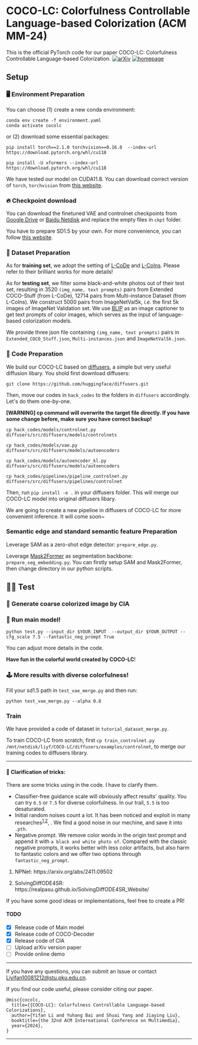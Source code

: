# COCO-LC: Colorfulness Controllable Language-based Colorization (ACM MM-24)
This is the official PyTorch code for our paper COCO-LC: Colorfulness Controllable Language-based Colorization.
[![arXiv](https://img.shields.io/badge/arxiv-paper-179bd3)]()
[![homepage](https://img.shields.io/badge/homepage-GitHub-179bd3)](https://github.com/lyf1212/COCO-LC/)

## Setup
### 🖥️ Environment Preparation
You can choose (1) create a new conda environment:
```
conda env create -f environment.yaml
conda activate cocolc
```
 or (2) download some essential packages:
```
pip install torch==2.1.0 torchvision==0.16.0  --index-url https://download.pytorch.org/whl/cu118

pip install -U xformers --index-url https://download.pytorch.org/whl/cu118
```
We have tested our model on CUDA11.8. You can download correct version of `torch`, `torchvision` from [this website](https://pytorch.org/get-started/previous-versions/).

### 🔥 Checkpoint download
You can download the finetuned VAE and controlnet checkpoints from [Google Drive]() or [Baidu Netdisk]() and replace the empty files in `ckpt` folder. 

You have to prepare SD1.5 by your own. For more convenience, you can follow [this website](https://huggingface.co/stable-diffusion-v1-5/stable-diffusion-v1-5).

### 💾 Dataset Preparation
As for **training set**, we adopt the setting of [L-CoDe](https://github.com/changzheng123/L-CoDe) and [L-CoIns](https://github.com/changzheng123/L-CoIns). Please refer to their brilliant works for more details!

As for **testing set**, we filter some black-and-white photos out of their test set, resulting in 3520 `(img_name, text prompts)` pairs from Extended COCO-Stuff (from L-CoDe), 12714 pairs from Multi-instance Dataset (from L-CoIns). We construct 5000 pairs from ImageNetVal5k, *i.e.* the first 5k images of ImageNet Validation set. We use [BLIP](https://github.com/salesforce/BLIP) as an image captioner to get text prompts of color images, which serves as the input of language-based colorization models.

We provide three json file containing `(img_name, text prompts)` pairs in `Extended_COCO_Stuff.json`, `Multi-instances.json` and `ImageNetVal5k.json`.


### 🤗 Code Preparation
We build our COCO-LC based on [diffusers](https://github.com/huggingface/diffusers), a simple but very useful diffusion libary. You shold first download diffusers:
```
git clone https://github.com/huggingface/diffusers.git
```
Then, move our codes in `hack_codes` to the folders in `diffusers` accordingly. 
Let's do them one-by-one.

**[WARNING] cp command will overwrite the target file directly. If you have some change before, make sure you have correct backup!**
```
cp hack_codes/models/controlnet.py diffusers/src/diffusers/models/controlnets

cp hack_codes/models/vae.py diffusers/src/diffusers/models/autoencoders

cp hack_codes/models/autoencoder_kl.py diffusers/src/diffusers/models/autoencoders

cp hack_codes/pipelines/pipeline_controlnet.py diffusers/src/diffusers/pipelines/controlnet
```
Then, run `pip install -e .` in your diffusers folder. This will merge our COCO-LC model into original diffusers libary.

We are going to create a new pipeline in diffusers of COCO-LC for more convenient inference. It will come soon~

### Semantic edge and standard semantic feature Preparation
Leverage SAM as a zero-shot edge detector: `prepare_edge.py`.

Leverage [Mask2Former](https://github.com/facebookresearch/Mask2Former) as segmentation backbone: `prepare_seg_embedding.py`.
You can firstly setup SAM and Mask2Former, then change directory in our python scripts.

## 🏃‍♀️ Test

### 🌈 Generate coarse colorized image by CIA


### 🚀 Run main model!
```
python test.py --input_dir $YOUR_INPUT  --output_dir $YOUR_OUTPUT --cfg_scale 7.5 --fantastic_neg_prompt True
```
You can adjust more details in the code.


**Have fun in the colorful world created by COCO-LC**!

### 🕹️ More results with diverse colorfulness!
Fill your sd1.5 path in `test_vae_merge.py` and then run:
```
python test_vae_merge.py --alpha 0.8
```

### Train
We have provided a code of dataset in `tutorial_dataset_merge.py`. 

To train COCO-LC from scratch, first `cp train_controlnet.py /mnt/netdisk/liyf/COCO-LC/diffusers/examples/controlnet`, to merge our training codes to diffusers library.

-------

#### 🤔 Clarification of tricks:
There are some tricks using in the code. I have to clarify them.
- Classifier-free guidance scale will obviously affect results' quality. You can try `6.5` or `7.5` for diverse colorfulness. In our trail, `5.5` is too desaturated.
- Initial random noises count a lot. It has been noticed and exploit in many researches<sup><a href="#ref1">1</a>,<a href="#ref2">2</a></sup>, . We find a good noise in our mechine, and save it into `.pth`.
- Negative prompt. We remove color words in the origin text prompt and append it with `a black and white photo of`. Compared with the classic negative prompts, it works better with less color artifacts, but also harm to fantastic colors and we offer two options through `fantastic_neg_prompt`.
1. <p name = "ref1">NPNet: https://arxiv.org/abs/2411.09502 </p>
2. <p name = "ref2">SolvingDiffODE4SR: https://realpasu.github.io/SolvingDiffODE4SR_Website/</p>

If you have some good ideas or implementations, feel free to create a PR!

#### TODO
- [x] Release code of Main model
- [x] Release code of COCO-Decoder
- [x] Release code of CIA
- [ ] Upload arXiv version paper
- [ ] Provide online demo
-------

If you have any questions, you can submit an Issue or contact Liyifan10081212@stu.pku.edu.cn.

If you find our code useful, please consider citing our paper.

```
@misc{cocolc,
  title={{COCO-LC}: Colorfulness Controllable Language-based Colorizations}, 
  author={Yifan Li and Yuhang Bai and Shuai Yang and Jiaying Liu},
  booktitle={the 32nd ACM International Conference on Multimedia},
  year={2024},
}
```

-------
